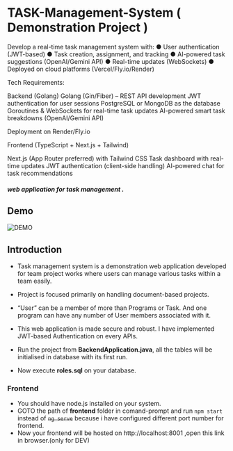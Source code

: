 # TASK-Management-System ( Demonstration Project )


Develop a real-time task management system with:
● User authentication (JWT-based)
● Task creation, assignment, and tracking
● AI-powered task suggestions (OpenAI/Gemini API)
● Real-time updates (WebSockets)
● Deployed on cloud platforms (Vercel/Fly.io/Render)

Tech Requirements:

Backend (Golang)
Golang (Gin/Fiber) – REST API development
JWT authentication for user sessions
PostgreSQL or MongoDB as the database
Goroutines & WebSockets for real-time task updates
AI-powered smart task breakdowns (OpenAI/Gemini API)

Deployment on Render/Fly.io

Frontend (TypeScript + Next.js + Tailwind)

Next.js (App Router preferred) with Tailwind CSS
Task dashboard with real-time updates
JWT authentication (client-side handling)
AI-powered chat for task recommendations

#### *web application for task management .*
## Demo
![DEMO](misc/demo/tms_demo.gif)

## Introduction
- Task management system is a demonstration web application developed for team project works where users can manage various tasks within a team easily.
- Project is focused primarily on handling document-based projects.
- “User” can be a member of more than Programs or Task. And one program can have any number of User members associated with it.
- This web application is made secure and robust. I have implemented JWT-based Authentication on every APIs.


- Run the project from **BackendApplication.java**, all the tables will be initialised in database with its first run.
- Now execute **roles.sql** on your database.

### Frontend
- You should have node.js installed on your system.
- GOTO the path of **frontend** folder in comand-prompt and run `npm start`  instead of ~~`ng serve`~~ because i have configured different port number for frontend.
- Now your frontend will be hosted on http://localhost:8001 ,open this link in browser.(only for DEV)
  
